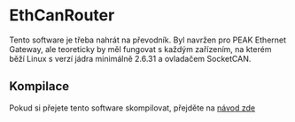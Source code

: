 # EthCanRouter
Tento software je třeba nahrát na převodník. Byl navržen pro PEAK Ethernet Gateway, ale teoreticky by měl fungovat s každým zařízením, na kterém běží Linux s verzí jádra minimálně 2.6.31 a ovladačem SocketCAN.

## Kompilace
Pokud si přejete tento software skompilovat, přejděte na [návod zde](Compilation.md)